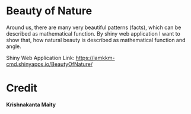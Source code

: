Beauty of Nature
==================

Around us, there are many very beautiful patterns (facts), which can be described as mathematical function. By shiny web application I want to show that, how natural beauty is described as mathematical function and angle.  

Shiny Web Application Link: https://iamkkm-cmd.shinyapps.io/BeautyOfNature/

Credit
===================
**Krishnakanta Maity**
